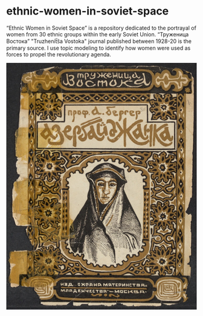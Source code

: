 # ethnic-women-in-soviet-space
“Ethnic Women in Soviet Space” is a repository dedicated to the portrayal of women from 30 ethnic groups within the early Soviet Union. “Труженица Востока” "Truzhenit︠s︡a Vostoka" journal published between 1928-20 is the primary source. I use topic modeling to identify how women were used as forces to propel the revolutionary agenda. 

![cover picture](Azerbaijani.jpg)
